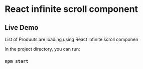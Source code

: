 # React infinite scroll component

## Live Demo


List of Produuts are loading using React infinite scroll componen 


In the project directory, you can run:

### `npm start`

